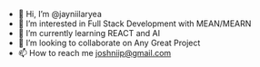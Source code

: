 - 👋 Hi, I’m @jayniilaryea
- 👀 I’m interested in Full Stack Development with MEAN/MEARN
- 🌱 I’m currently learning REACT and AI
- 💞️ I’m looking to collaborate on Any Great Project
- 📫 How to reach me joshniip@gmail.com 

<!---
jayniilaryea/jayniilaryea is a ✨ special ✨ repository because its `README.md` (this file) appears on your GitHub profile.
You can click the Preview link to take a look at your changes.
--->
